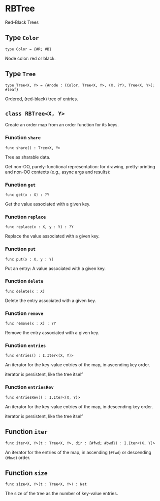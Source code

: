 # RBTree
Red-Black Trees

## Type `Color`
``` motoko no-repl
type Color = {#R; #B}
```

Node color: red or black.

## Type `Tree`
``` motoko no-repl
type Tree<X, Y> = {#node : (Color, Tree<X, Y>, (X, ?Y), Tree<X, Y>); #leaf}
```

Ordered, (red-black) tree of entries.

## `class RBTree<X, Y>`

Create an order map from an order function for its keys.

### Function `share`
``` motoko no-repl
func share() : Tree<X, Y>
```

Tree as sharable data.

Get non-OO, purely-functional representation:
for drawing, pretty-printing and non-OO contexts
(e.g., async args and results):


### Function `get`
``` motoko no-repl
func get(x : X) : ?Y
```

Get the value associated with a given key.


### Function `replace`
``` motoko no-repl
func replace(x : X, y : Y) : ?Y
```

Replace the value associated with a given key.


### Function `put`
``` motoko no-repl
func put(x : X, y : Y)
```

Put an entry: A value associated with a given key.


### Function `delete`
``` motoko no-repl
func delete(x : X)
```

Delete the entry associated with a given key.


### Function `remove`
``` motoko no-repl
func remove(x : X) : ?Y
```

Remove the entry associated with a given key.


### Function `entries`
``` motoko no-repl
func entries() : I.Iter<(X, Y)>
```

An iterator for the key-value entries of the map, in ascending key order.

iterator is persistent, like the tree itself


### Function `entriesRev`
``` motoko no-repl
func entriesRev() : I.Iter<(X, Y)>
```

An iterator for the key-value entries of the map, in descending key order.

iterator is persistent, like the tree itself

## Function `iter`
``` motoko no-repl
func iter<X, Y>(t : Tree<X, Y>, dir : {#fwd; #bwd}) : I.Iter<(X, Y)>
```

An iterator for the entries of the map, in ascending (`#fwd`) or descending (`#bwd`) order.

## Function `size`
``` motoko no-repl
func size<X, Y>(t : Tree<X, Y>) : Nat
```

The size of the tree as the number of key-value entries.
